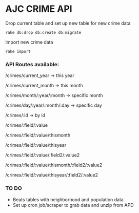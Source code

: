 # AJC CRIME API #

Drop current table and set up new table for new crime data
     
    rake db:drop db:create db:migrate

Import new crime data

	rake import


### API Routes available: ###

/crimes/current_year -> this year

/crimes/current_month -> this month

/crimes/month/:year/:month -> specific month

/crimes/day/:year/:month/:day -> specific day

/crimes/:id -> by id

/crimes/:field/:value

/crimes/:field/:value/thismonth

/crimes/:field/:value/thisyear

/crimes/:field/:value/:field2/:value2

/crimes/:field/:value/thismonth/:field2/:value2

/crimes/:field/:value/thisyear/:field2/:value2


### TO DO ###
* Beats tables with neighborhood and population data
* Set up cron job/scraper to grab data and unzip from APD

